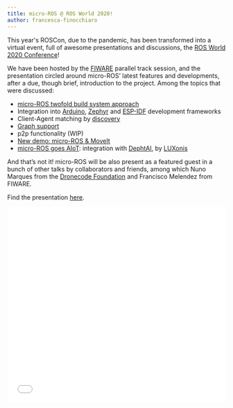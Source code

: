 ```yaml
---
title: micro-ROS @ ROS World 2020! 
author: francesca-finocchiaro
---
```


This year's ROSCon, due to the pandemic, has been transformed into a virtual event, full of awesome presentations and discussions, the [ROS World 2020 Conference](https://roscon.ros.org/world/2020/)!

We have been hosted by the [FIWARE](https://www.fiware.org/) parallel track session, and the presentation circled around micro-ROS’ latest features and developments, after a due, though brief, introduction to the project. Among the topics that were discussed:

- [micro-ROS twofold build system approach](https://github.com/micro-ROS/micro_ros_setup/pull/190)
- Integration into [Arduino](https://github.com/micro-ROS/micro_ros_arduino), [Zephyr](https://github.com/micro-ROS/micro_ros_zephyr_module) and [ESP-IDF](https://github.com/micro-ROS/micro_ros_espidf_component) development frameworks
- Client-Agent matching by [discovery](https://discourse.ros.org/t/discovery-in-micro-ros/16611)
- [Graph support](https://discourse.ros.org/t/graph-support-in-micro-ros/17266)
- p2p functionality (WIP)
- [New demo: micro-ROS & MoveIt](https://github.com/micro-ROS/micro-ROS_moveit2_demo)
- [micro-ROS goes AIoT](https://discourse.ros.org/t/micro-ros-goes-aiot/17407): integration with [DephtAI](https://docs.luxonis.com/projects/hardware/), by [LUXonis](https://luxonis.com/)

And that’s not it! micro-ROS will be also present as a featured guest in a bunch of other talks by collaborators and friends, among which Nuno Marques from the [Dronecode Foundation](https://www.dronecode.org/) and Francisco Melendez from FIWARE.

Find the presentation [here](/download/ROSCon2020-FrancescaFinocchiaro.pdf).

<embed src="/download/ROSCon2020-FrancescaFinocchiaro.pdf" type="application/pdf" width="100%" height="450px"/>
